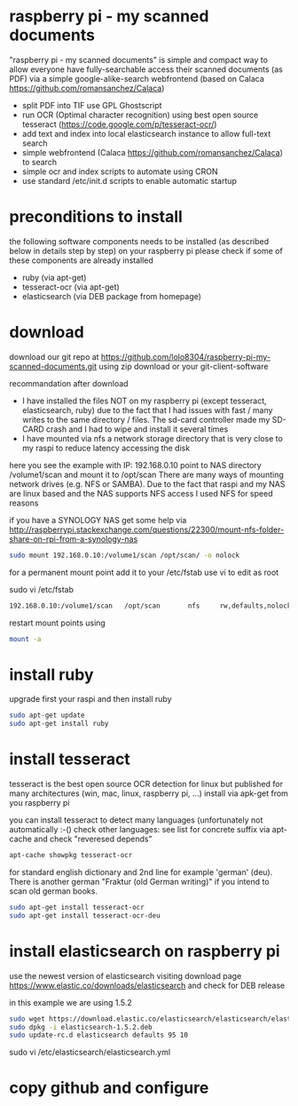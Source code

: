 raspberry pi - my scanned documents
===================================

"raspberry pi - my scanned documents" is simple and compact way to allow everyone have fully-searchable access their scanned documents (as PDF) via a simple google-alike-search webfrontend (based on Calaca https://github.com/romansanchez/Calaca)

- split PDF into TIF use GPL Ghostscript
- run OCR (Optimal character recognition) using best open source tesseract (https://code.google.com/p/tesseract-ocr/)
- add text and index into local elasticsearch instance to allow full-text search
- simple webfrontend (Calaca https://github.com/romansanchez/Calaca) to search
- simple ocr and index scripts to automate using CRON
- use standard /etc/init.d scripts to enable automatic startup


preconditions to install
=====================================
the following software components needs to be installed (as described below in details step by step) on your raspberry pi
please check if some of these components are already installed

- ruby (via apt-get)
- tesseract-ocr (via apt-get)
- elasticsearch (via DEB package from homepage)


download
=====================================
download our git repo at https://github.com/lolo8304/raspberry-pi-my-scanned-documents.git using zip download or your git-client-software

recommandation after download

- I have installed the files NOT on my raspberry pi (except tesseract, elasticsearch, ruby) due to the fact that I had issues with fast / many writes to the same directory / files. The sd-card controller made my SD-CARD crash and I had to wipe and install it several times
- I have mounted via nfs a network storage directory that is very close to my raspi to reduce latency accessing the disk

here you see the example with IP: 192.168.0.10 point to NAS directory /volume1/scan and mount it to /opt/scan
There are many ways of mounting network drives (e.g. NFS or SAMBA). Due to the fact that raspi and my NAS are linux based and the NAS supports NFS access I used NFS for speed reasons

if you have a SYNOLOGY NAS get some help via http://raspberrypi.stackexchange.com/questions/22300/mount-nfs-folder-share-on-rpi-from-a-synology-nas
```bash
sudo mount 192.168.0.10:/volume1/scan /opt/scan/ -o nolock
```

for a permanent mount point add it to your /etc/fstab
use vi to edit as root

sudo vi /etc/fstab
```bash
192.168.0.10:/volume1/scan   /opt/scan       nfs     rw,defaults,nolock         0       0
```

restart mount points using
```bash
mount -a
```

install ruby
=====================================

upgrade first your raspi and then install ruby

```bash
sudo apt-get update
sudo apt-get install ruby

```


install tesseract
=====================================
tesseract is the best open source OCR detection for linux but published for many architectures (win, mac, linux, raspberry pi, ...)
install via apk-get from you raspberry pi

you can install tesseract to detect many languages (unfortunately not automatically :-()
check other languages: see list for concrete suffix via apt-cache
and check "reveresed depends"
```bash
apt-cache showpkg tesseract-ocr 
```

for standard english dictionary and 2nd line for example 'german' (deu). There is another german "Fraktur (old German writing)" if you intend to scan old german books.
```bash
sudo apt-get install tesseract-ocr
sudo apt-get install tesseract-ocr-deu
```


install elasticsearch on raspberry pi
=====================================

use the newest version of elasticsearch visiting download page
https://www.elastic.co/downloads/elasticsearch
and check for DEB release

in this example we are using 1.5.2
```bash
sudo wget https://download.elastic.co/elasticsearch/elasticsearch/elasticsearch-1.5.2.deb
sudo dpkg -i elasticsearch-1.5.2.deb
sudo update-rc.d elasticsearch defaults 95 10
```

sudo vi /etc/elasticsearch/elasticsearch.yml


copy github and configure
=====================================
